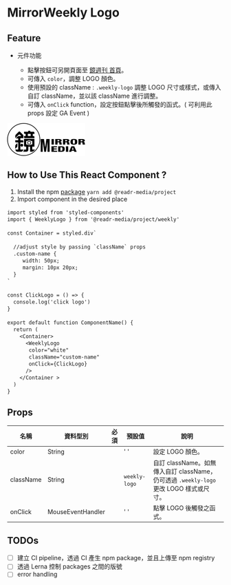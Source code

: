 # MirrorWeekly Logo

## Feature

- 元件功能

  - 點擊按鈕可另開頁面至 [鏡週刊 首頁](https://www.mirrormedia.mg/)。
  - 可傳入 `color`，調整 LOGO 顏色。
  - 使用預設的 className : `.weekly-logo` 調整 LOGO 尺寸或樣式，或傳入自訂 className，並以該 className 進行調整。
  - 可傳入 `onClick` function，設定按鈕點擊後所觸發的函式。( 可利用此 props 設定 GA Event )

![MirrorWeekly Logo](https://github.com/ChangRongXuan/Portfolio/blob/main/imgs/mirrormedia.svg)

## How to Use This React Component ?

1. Install the npm [package](https://www.npmjs.com/package/@readr-media/project)
   `yarn add @readr-media/project`
2. Import component in the desired place

```
import styled from 'styled-components'
import { WeeklyLogo } from '@readr-media/project/weekly'

const Container = styled.div`

  //adjust style by passing `className` props
  .custom-name {
     width: 50px;
     margin: 10px 20px;
  }
`

const ClickLogo = () => {
  console.log('click logo')
}

export default function ComponentName() {
  return (
    <Container>
      <WeeklyLogo
       color="white"
       className="custom-name"
       onClick={ClickLogo}
      />
    </Container >
  )
}
```

## Props

| 名稱      | 資料型別          | 必須 | 預設值        | 說明                                                                                   |
| --------- | ----------------- | ---- | ------------- | -------------------------------------------------------------------------------------- |
| color     | String            |      | ' '           | 設定 LOGO 顏色。                                                                       |
| className | String            |      | `weekly-logo` | 自訂 className。如無傳入自訂 className，仍可透過 `.weekly-logo` 更改 LOGO 樣式或尺寸。 |
| onClick   | MouseEventHandler |      | ' '           | 點擊 LOGO 後觸發之函式。                                                               |

## TODOs

- [ ] 建立 CI pipeline，透過 CI 產生 npm package，並且上傳至 npm registry
- [ ] 透過 Lerna 控制 packages 之間的版號
- [ ] error handling
